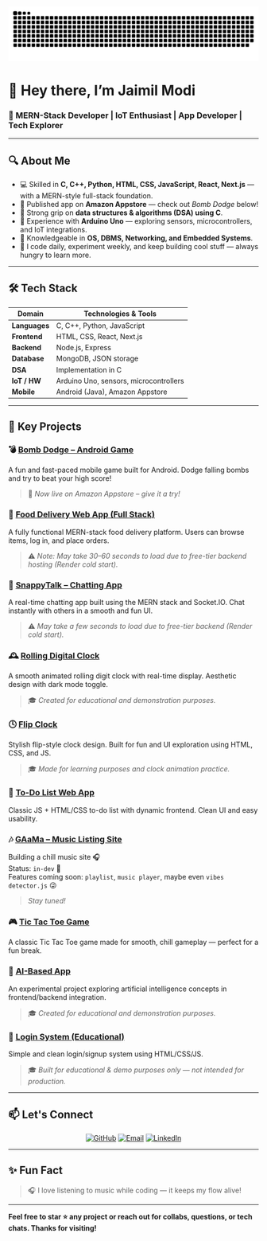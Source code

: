 ![Developer at Work](https://raw.githubusercontent.com/Platane/snk/output/github-contribution-grid-snake-dark.svg)

# 👋 Hey there, I’m Jaimil Modi

### 🌟 MERN-Stack Developer | IoT Enthusiast | App Developer | Tech Explorer
---

## 🔍 About Me

- 💻 Skilled in **C, C++, Python, HTML, CSS, JavaScript, React, Next.js** — with a MERN-style full-stack foundation.
- 📱 Published app on **Amazon Appstore** — check out *Bomb Dodge* below!
- 🧠 Strong grip on **data structures & algorithms (DSA) using C**.
- 📡 Experience with **Arduino Uno** — exploring sensors, microcontrollers, and IoT integrations.
- 🧠 Knowledgeable in **OS, DBMS, Networking, and Embedded Systems**.
- 🚀 I code daily, experiment weekly, and keep building cool stuff — always hungry to learn more.

---

## 🛠️ Tech Stack

| Domain        | Technologies & Tools                                      |
|---------------|----------------------------------------------------------|
| **Languages** | C, C++, Python, JavaScript                                |
| **Frontend**  | HTML, CSS, React, Next.js                                 |
| **Backend**   | Node.js, Express                                          |
| **Database**  | MongoDB, JSON storage                                     |
| **DSA**       | Implementation in C                                       |
| **IoT / HW**  | Arduino Uno, sensors, microcontrollers                    |
| **Mobile**    | Android (Java), Amazon Appstore                          |

---

## 🚧 Key Projects

### 💣 [Bomb Dodge – Android Game](https://www.amazon.com/gp/product/B0F6KPCNDR)
A fun and fast-paced mobile game built for Android. Dodge falling bombs and try to beat your high score!  
> 📱 *Now live on Amazon Appstore – give it a try!*

### 🍕 [Food Delivery Web App (Full Stack)](https://food-del-frontend-uva2.onrender.com/)
A fully functional MERN-stack food delivery platform. Users can browse items, log in, and place orders.  
> ⚠️ *Note: May take 30–60 seconds to load due to free-tier backend hosting (Render cold start).*

### 💬 [SnappyTalk – Chatting App](https://snappytalk.onrender.com/)
A real-time chatting app built using the MERN stack and Socket.IO. Chat instantly with others in a smooth and fun UI.  
> ⚠️ *May take a few seconds to load due to free-tier backend (Render cold start).*

### 🕰️ [Rolling Digital Clock](https://jaimilmodi.github.io/digital-clock/)
A smooth animated rolling digit clock with real-time display. Aesthetic design with dark mode toggle.  
> 🎓 *Created for educational and demonstration purposes.*

### 🕓 [Flip Clock](https://jaimilmodi.github.io/clock/)
Stylish flip-style clock design. Built for fun and UI exploration using HTML, CSS, and JS.  
> 🎓 *Made for learning purposes and clock animation practice.*

### 📝 [To-Do List Web App](https://jaimilmodi.github.io/toDoList/)
Classic JS + HTML/CSS to-do list with dynamic frontend. Clean UI and easy usability.

### 🎶 [GAaMa – Music Listing Site](https://jaimilmodi.github.io/gaama/)
Building a chill music site 🎧  
Status: `in-dev` 🚧  
Features coming soon: `playlist`, `music player`, maybe even `vibes detector.js` 😜  
> *Stay tuned!*

### 🎮 [Tic Tac Toe Game](https://jaimilmodi.github.io/tic-tac-toe/)
A classic Tic Tac Toe game made for smooth, chill gameplay — perfect for a fun break.

### 🧠 [AI-Based App](https://ai-nu-taupe-29.vercel.app/)
An experimental project exploring artificial intelligence concepts in frontend/backend integration.  
> 🎓 *Created for educational and demonstration purposes.*

### 🔐 [Login System (Educational)](https://jaimilmodi.github.io/login/)
Simple and clean login/signup system using HTML/CSS/JS.  
> 🎓 *Built for educational & demo purposes only — not intended for production.*

---

## 📫 Let's Connect

<div align="center">
  <a href="https://github.com/JaimilModi"><img src="https://img.shields.io/badge/GitHub-JaimilModi-181717?style=flat&logo=github" alt="GitHub"></a>
  <a href="mailto:jaimildj381@gmail.com"><img src="https://img.shields.io/badge/Email-jaimildj381%40gmail.com-D14836?style=flat&logo=gmail" alt="Email"></a>
  <a href="https://www.linkedin.com/in/jaimil-modi-799185353"><img src="https://img.shields.io/badge/LinkedIn-Jaimil%20Modi-0077B5?style=flat&logo=linkedin" alt="LinkedIn"></a>
</div>

---

## ✨ Fun Fact

> 🎧 I love listening to music while coding — it keeps my flow alive!

---

**Feel free to star ⭐ any project or reach out for collabs, questions, or tech chats. Thanks for visiting!**
